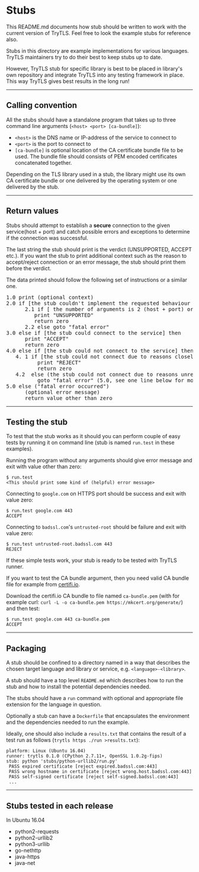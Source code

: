 # Stubs

This README.md documents how stub should be written to work with the
current version of TryTLS. Feel free to look the example stubs for
reference also.

Stubs in this directory are example implementations for various
languages. TryTLS maintainers try to do their best to keep stubs up to
date.

However, TryTLS stub for specific library is best to be placed in
library's own repository and integrate TryTLS into any testing
framework in place. This way TryTLS gives best results in the long
run!

---

## Calling convention

All the stubs should have a standalone program that takes up to three command
line arguments (`<host> <port> [ca-bundle]`):

 * `<host>` is the DNS name or IP-address of the service to connect to
 * `<port>` is the port to connect to
 * `[ca-bundle]` is optional location of the CA certificate bundle
   file to be used. The bundle file should consists of PEM encoded
   certificates concatenated together.

Depending on the TLS library used in a stub, the library might use its own
CA certificate bundle or one delivered by the operating system or one delivered
by the stub.

---

## Return values

Stubs should attempt to establish a **secure** connection to the given
service(host + port) and catch possible errors and exceptions to
determine if the connection was successful.

The last string the stub should print is the verdict (UNSUPPORTED,
ACCEPT etc.). If you want the stub to print additional context such as
the reason to accept/reject connection or an error message, the stub
should print them before the verdict.

The data printed should follow the following set of instructions or a
similar one.

<pre>
1.0 print (optional context)
2.0 if [the stub couldn't implement the requested behaviour (e.g. setting CA certificate bundle)] then
      2.1 if [ the number of arguments is 2 (host + port) or 3 (host + port + ca-bundle) ] then
         print "UNSUPPORTED"
         return zero
      2.2 else goto "fatal error"
3.0 else if [the stub could connect to the service] then
      print "ACCEPT"
      return zero
4.0 else if [the stub could not connect to the service] then
   4. 1 if [the stub could not connect due to reasons closely related to TLS/SSL (certificate, cipher suites, etc..)] then
          print "REJECT"
          return zero
   4.2  else (the stub could not connect due to reasons unrelated to TLS/SSL (Name resolution, etc..))
          goto "fatal error" (5.0, see one line below for more info)
5.0 else ("fatal error occurred")
      (optional error message)
      return value other than zero
</pre>

---

## Testing the stub

To test that the stub works as it should you can perform couple of
easy tests by running it on command line (stub is named `run.test` in
these examples).

Running the program without any arguments should give error message
and exit with value other than zero:

```console
$ run.test
<This should print some kind of (helpful) error message>
```

Connecting to `google.com` on HTTPS port should be success and exit
with value zero:

```console
$ run.test google.com 443
ACCEPT
```

Connecting to `badssl.com`'s `untrusted-root` should be failure and
exit with value zero:

```console
$ run.test untrusted-root.badssl.com 443
REJECT
```

If these simple tests work, your stub is ready to be tested with
TryTLS runner.

If you want to test the CA bundle argument, then you need valid CA
bundle file for example from [certifi.io](https://certifi.io/en/latest/).

Download the certifi.io CA bundle to file named `ca-bundle.pem` (with
for example curl: `curl -L -o ca-bundle.pem
https://mkcert.org/generate/`) and then test:

```console
$ run.test google.com 443 ca-bundle.pem
ACCEPT
```

---

## Packaging

A stub should be confined to a directory named in a way that describes
the chosen target language and library or service,
e.g. `<language>-<library>`.

A stub should have a top level `README.md` which describes how to run
the stub and how to install the potential dependencies needed.

The stubs should have a `run` command with optional and appropriate
file extension for the language in question.

Optionally a stub can have a `Dockerfile` that encapsulates the
environment and the dependencies needed to run the example.

Ideally, one should also include a `results.txt` that contains the
result of a test run as follows (`trytls https ./run >results.txt`):

```
platform: Linux (Ubuntu 16.04)
runner: trytls 0.1.0 (CPython 2.7.11+, OpenSSL 1.0.2g-fips)
stub: python 'stubs/python-urllib2/run.py'
 PASS expired certificate [reject expired.badssl.com:443]
 PASS wrong hostname in certificate [reject wrong.host.badssl.com:443]
 PASS self-signed certificate [reject self-signed.badssl.com:443]
 ...
```

---

## Stubs tested in each release

In Ubuntu 16.04

* python2-requests
* python2-urllib2
* python3-urllib
* go-nethttp
* java-https
* java-net
